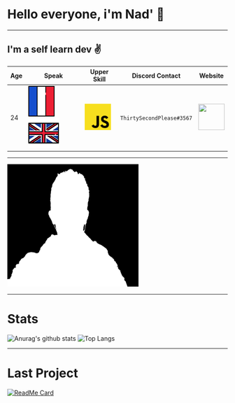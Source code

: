 # Hello everyone, i'm Nad' :wave:
-----------------------------
## I'm a self learn dev :v:

| Age   |     Speak       | Upper Skill | Discord Contact | Website |
| ----- | --------------- | ----------- | --------------- | ------- |
| 24    | <img src="res\france-svgrepo-com.svg" width="60" height="70">  <img src="res/united-kingdom-svgrepo-com.svg" width="70" height="70">  |  <img src="res/javascript-logo-svgrepo-com.svg" width="60" height="60">  | `ThirtySecondPlease#3567` | [ <img src="https://nadirfelder.com/res/logo_nf.png" width="60" height="60"> ](https://nadirfelder.com/) |
-----------------------------------------
<img src="res\960-720-max.png" width="300" height="280">

-----------------------------

# Stats

![Anurag's github stats](https://github-readme-stats.vercel.app/api?username=spoutnik911&theme=algolia&hide_border=true)
![Top Langs](https://github-readme-stats.vercel.app/api/top-langs/?username=spoutnik911&theme=algolia&hide_border=true)

---------------------------

# Last Project
[![ReadMe Card](https://github-readme-stats.vercel.app/api/pin/?username=spoutnik911&repo=Satellite_movement_kepler&theme=algolia&hide_border=true)](https://github.com/spoutnik911/Satellite_movement_kepler)
